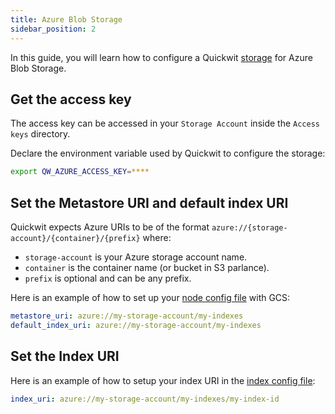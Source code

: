 ```yaml
---
title: Azure Blob Storage
sidebar_position: 2
---
```


In this guide, you will learn how to configure a Quickwit [storage](/docs/reference/storage-uri) for Azure Blob Storage.

## Get the access key

The access key can be accessed in your `Storage Account` inside the `Access keys` directory. 

Declare the environment variable used by Quickwit to configure the storage:
```bash
export QW_AZURE_ACCESS_KEY=****
```

## Set the Metastore URI and default index URI

Quickwit expects Azure URIs to be of the format `azure://{storage-account}/{container}/{prefix}` where:
- `storage-account` is your Azure storage account name. 
- `container` is the container name (or bucket in S3 parlance).
- `prefix` is optional and can be any prefix.

Here is an example of how to set up your [node config file](/docs/configuration/node-config) with GCS:

```yaml
metastore_uri: azure://my-storage-account/my-indexes
default_index_uri: azure://my-storage-account/my-indexes
```

## Set the Index URI

Here is an example of how to setup your index URI in the [index config file](/docs/configuration/index-config):
```yaml
index_uri: azure://my-storage-account/my-indexes/my-index-id
```

